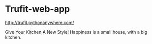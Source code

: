 # Trufit-web-app                                     

http://trufit.pythonanywhere.com/

Give Your Kitchen
A New Style!
Happiness is a small house, with a big kitchen.
